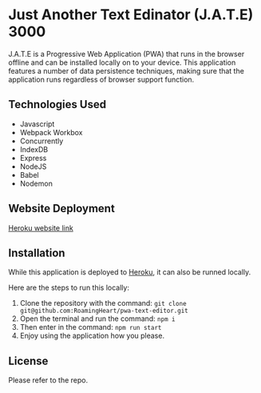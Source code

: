 # Just Another Text Edinator (J.A.T.E) 3000

 J.A.T.E is a Progressive Web Application (PWA) that runs in the browser offline and can be installed locally on to your device. This application features a number of data persistence techniques, making sure that the application runs regardless of browser support function. 

## Technologies Used
* Javascript
* Webpack Workbox
* Concurrently
* IndexDB
* Express
* NodeJS
* Babel
* Nodemon


## Website Deployment
[Heroku website link](https://sheltered-shelf-87226-6cf24efaae46.herokuapp.com/)

## Installation
While this application is deployed to [Heroku](https://sheltered-shelf-87226-6cf24efaae46.herokuapp.com/), it can also be runned locally.

Here are the steps to run this locally:
1. Clone the repository with the command: ```git clone git@github.com:RoamingHeart/pwa-text-editor.git```
2. Open the terminal and run the command: ```npm i```
3. Then enter in the command: ```npm run start```
4. Enjoy using the application how you please.

## License
Please refer to the repo.